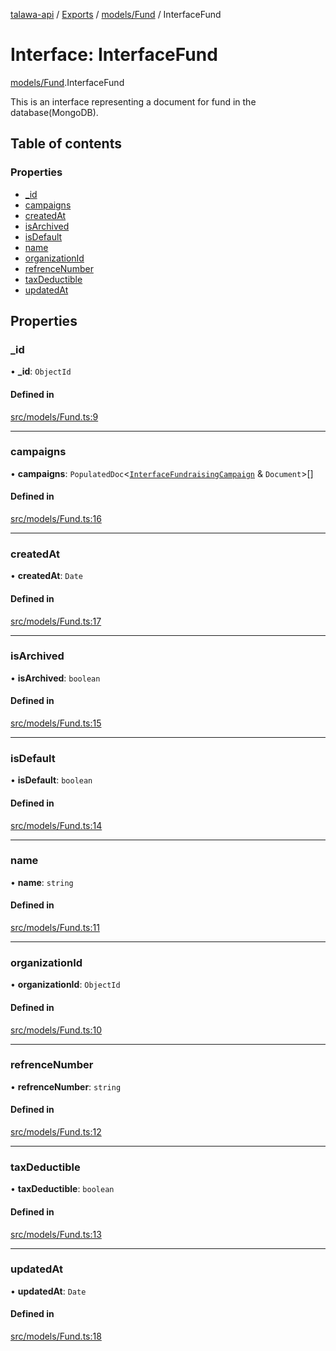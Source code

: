 [talawa-api](../README.md) / [Exports](../modules.md) / [models/Fund](../modules/models_Fund.md) / InterfaceFund

# Interface: InterfaceFund

[models/Fund](../modules/models_Fund.md).InterfaceFund

This is an interface representing a document for fund in the database(MongoDB).

## Table of contents

### Properties

- [\_id](models_Fund.InterfaceFund.md#_id)
- [campaigns](models_Fund.InterfaceFund.md#campaigns)
- [createdAt](models_Fund.InterfaceFund.md#createdat)
- [isArchived](models_Fund.InterfaceFund.md#isarchived)
- [isDefault](models_Fund.InterfaceFund.md#isdefault)
- [name](models_Fund.InterfaceFund.md#name)
- [organizationId](models_Fund.InterfaceFund.md#organizationid)
- [refrenceNumber](models_Fund.InterfaceFund.md#refrencenumber)
- [taxDeductible](models_Fund.InterfaceFund.md#taxdeductible)
- [updatedAt](models_Fund.InterfaceFund.md#updatedat)

## Properties

### \_id

• **\_id**: `ObjectId`

#### Defined in

[src/models/Fund.ts:9](https://github.com/PalisadoesFoundation/talawa-api/blob/3eeb2af/src/models/Fund.ts#L9)

___

### campaigns

• **campaigns**: `PopulatedDoc`\<[`InterfaceFundraisingCampaign`](models_FundraisingCampaign.InterfaceFundraisingCampaign.md) & `Document`\>[]

#### Defined in

[src/models/Fund.ts:16](https://github.com/PalisadoesFoundation/talawa-api/blob/3eeb2af/src/models/Fund.ts#L16)

___

### createdAt

• **createdAt**: `Date`

#### Defined in

[src/models/Fund.ts:17](https://github.com/PalisadoesFoundation/talawa-api/blob/3eeb2af/src/models/Fund.ts#L17)

___

### isArchived

• **isArchived**: `boolean`

#### Defined in

[src/models/Fund.ts:15](https://github.com/PalisadoesFoundation/talawa-api/blob/3eeb2af/src/models/Fund.ts#L15)

___

### isDefault

• **isDefault**: `boolean`

#### Defined in

[src/models/Fund.ts:14](https://github.com/PalisadoesFoundation/talawa-api/blob/3eeb2af/src/models/Fund.ts#L14)

___

### name

• **name**: `string`

#### Defined in

[src/models/Fund.ts:11](https://github.com/PalisadoesFoundation/talawa-api/blob/3eeb2af/src/models/Fund.ts#L11)

___

### organizationId

• **organizationId**: `ObjectId`

#### Defined in

[src/models/Fund.ts:10](https://github.com/PalisadoesFoundation/talawa-api/blob/3eeb2af/src/models/Fund.ts#L10)

___

### refrenceNumber

• **refrenceNumber**: `string`

#### Defined in

[src/models/Fund.ts:12](https://github.com/PalisadoesFoundation/talawa-api/blob/3eeb2af/src/models/Fund.ts#L12)

___

### taxDeductible

• **taxDeductible**: `boolean`

#### Defined in

[src/models/Fund.ts:13](https://github.com/PalisadoesFoundation/talawa-api/blob/3eeb2af/src/models/Fund.ts#L13)

___

### updatedAt

• **updatedAt**: `Date`

#### Defined in

[src/models/Fund.ts:18](https://github.com/PalisadoesFoundation/talawa-api/blob/3eeb2af/src/models/Fund.ts#L18)
